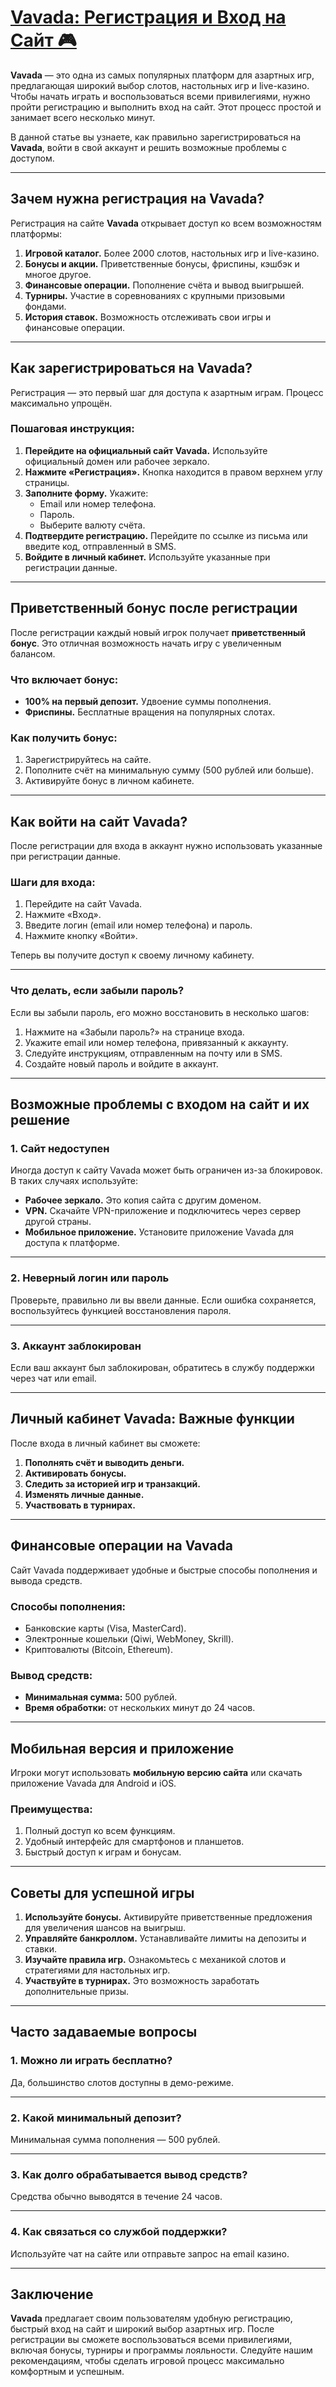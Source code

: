 # [Vavada: Регистрация и Вход на Сайт 🎮](https://partnervavadarv.com?promo=75590753-cc8b-4c4a-8d71-99b7a2293439-jud\&target=register)

**Vavada** — это одна из самых популярных платформ для азартных игр, предлагающая широкий выбор слотов, настольных игр и live-казино. Чтобы начать играть и воспользоваться всеми привилегиями, нужно пройти регистрацию и выполнить вход на сайт. Этот процесс простой и занимает всего несколько минут.

В данной статье вы узнаете, как правильно зарегистрироваться на **Vavada**, войти в свой аккаунт и решить возможные проблемы с доступом.

***

## Зачем нужна регистрация на Vavada?

Регистрация на сайте **Vavada** открывает доступ ко всем возможностям платформы:

1. **Игровой каталог.**
   Более 2000 слотов, настольных игр и live-казино.
2. **Бонусы и акции.**
   Приветственные бонусы, фриспины, кэшбэк и многое другое.
3. **Финансовые операции.**
   Пополнение счёта и вывод выигрышей.
4. **Турниры.**
   Участие в соревнованиях с крупными призовыми фондами.
5. **История ставок.**
   Возможность отслеживать свои игры и финансовые операции.

***

## Как зарегистрироваться на Vavada?

Регистрация — это первый шаг для доступа к азартным играм. Процесс максимально упрощён.

### Пошаговая инструкция:

1. **Перейдите на официальный сайт Vavada.**
   Используйте официальный домен или рабочее зеркало.
2. **Нажмите «Регистрация».**
   Кнопка находится в правом верхнем углу страницы.
3. **Заполните форму.**
   Укажите:
   * Email или номер телефона.
   * Пароль.
   * Выберите валюту счёта.
4. **Подтвердите регистрацию.**
   Перейдите по ссылке из письма или введите код, отправленный в SMS.
5. **Войдите в личный кабинет.**
   Используйте указанные при регистрации данные.

***

## Приветственный бонус после регистрации

После регистрации каждый новый игрок получает **приветственный бонус**. Это отличная возможность начать игру с увеличенным балансом.

### Что включает бонус:

* **100% на первый депозит.**
  Удвоение суммы пополнения.
* **Фриспины.**
  Бесплатные вращения на популярных слотах.

### Как получить бонус:

1. Зарегистрируйтесь на сайте.
2. Пополните счёт на минимальную сумму (500 рублей или больше).
3. Активируйте бонус в личном кабинете.

***

## Как войти на сайт Vavada?

После регистрации для входа в аккаунт нужно использовать указанные при регистрации данные.

### Шаги для входа:

1. Перейдите на сайт Vavada.
2. Нажмите «Вход».
3. Введите логин (email или номер телефона) и пароль.
4. Нажмите кнопку «Войти».

Теперь вы получите доступ к своему личному кабинету.

***

### Что делать, если забыли пароль?

Если вы забыли пароль, его можно восстановить в несколько шагов:

1. Нажмите на «Забыли пароль?» на странице входа.
2. Укажите email или номер телефона, привязанный к аккаунту.
3. Следуйте инструкциям, отправленным на почту или в SMS.
4. Создайте новый пароль и войдите в аккаунт.

***

## Возможные проблемы с входом на сайт и их решение

### 1. Сайт недоступен

Иногда доступ к сайту Vavada может быть ограничен из-за блокировок. В таких случаях используйте:

* **Рабочее зеркало.**
  Это копия сайта с другим доменом.
* **VPN.**
  Скачайте VPN-приложение и подключитесь через сервер другой страны.
* **Мобильное приложение.**
  Установите приложение Vavada для доступа к платформе.

***

### 2. Неверный логин или пароль

Проверьте, правильно ли вы ввели данные. Если ошибка сохраняется, воспользуйтесь функцией восстановления пароля.

***

### 3. Аккаунт заблокирован

Если ваш аккаунт был заблокирован, обратитесь в службу поддержки через чат или email.

***

## Личный кабинет Vavada: Важные функции

После входа в личный кабинет вы сможете:

1. **Пополнять счёт и выводить деньги.**
2. **Активировать бонусы.**
3. **Следить за историей игр и транзакций.**
4. **Изменять личные данные.**
5. **Участвовать в турнирах.**

***

## Финансовые операции на Vavada

Сайт Vavada поддерживает удобные и быстрые способы пополнения и вывода средств.

### Способы пополнения:

* Банковские карты (Visa, MasterCard).
* Электронные кошельки (Qiwi, WebMoney, Skrill).
* Криптовалюты (Bitcoin, Ethereum).

### Вывод средств:

* **Минимальная сумма:** 500 рублей.
* **Время обработки:** от нескольких минут до 24 часов.

***

## Мобильная версия и приложение

Игроки могут использовать **мобильную версию сайта** или скачать приложение Vavada для Android и iOS.

### Преимущества:

1. Полный доступ ко всем функциям.
2. Удобный интерфейс для смартфонов и планшетов.
3. Быстрый доступ к играм и бонусам.

***

## Советы для успешной игры

1. **Используйте бонусы.**
   Активируйте приветственные предложения для увеличения шансов на выигрыш.
2. **Управляйте банкроллом.**
   Устанавливайте лимиты на депозиты и ставки.
3. **Изучайте правила игр.**
   Ознакомьтесь с механикой слотов и стратегиями для настольных игр.
4. **Участвуйте в турнирах.**
   Это возможность заработать дополнительные призы.

***

## Часто задаваемые вопросы

### 1. Можно ли играть бесплатно?

Да, большинство слотов доступны в демо-режиме.

***

### 2. Какой минимальный депозит?

Минимальная сумма пополнения — 500 рублей.

***

### 3. Как долго обрабатывается вывод средств?

Средства обычно выводятся в течение 24 часов.

***

### 4. Как связаться со службой поддержки?

Используйте чат на сайте или отправьте запрос на email казино.

***

## Заключение

**Vavada** предлагает своим пользователям удобную регистрацию, быстрый вход на сайт и широкий выбор азартных игр. После регистрации вы сможете воспользоваться всеми привилегиями, включая бонусы, турниры и программы лояльности. Следуйте нашим рекомендациям, чтобы сделать игровой процесс максимально комфортным и успешным.
